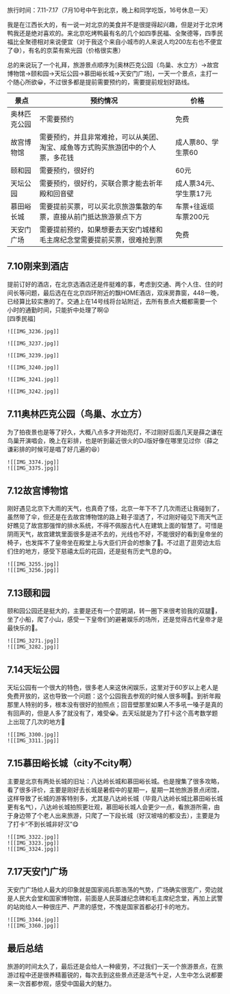 旅行时间：7.11-7.17（7月10号中午到北京，晚上和同学吃饭，16号休息一天）  
	  
 我是在江西长大的，有一说一对北京的美食并不是很提得起兴趣，但是对于北京烤鸭我还是绝对喜欢的。来北京吃烤鸭最有名的几个如四季民福、全聚德等，四季民福比全聚德相对来说便宜（对于我这个来自小城市的人来说人均200左右也不便宜了😅），有名的京菜有紫光园（价格很实惠）  
	  
总的来说玩了一个礼拜，旅游景点顺序为[奥林匹克公园（鸟巢、水立方）->故宫博物馆->颐和园->天坛公园->慕田峪长城->天安门广场]，一天一个景点，主打一个随心所欲😀，不过很多都是提前需要预约的，需要提前规划好路线。  

景点|预约情况|价格|
---|---|---|
奥林匹克公园|不需要预约|免费|
故宫博物馆|需要预约，并且非常难抢，可以从美团、淘宝、咸鱼等方式购买旅游团中的个人票，多花钱|成人票80、学生票60|
颐和园|需要预约，很好约|60元|
天坛公园|需要预约，很好约，买联合票才能去祈年殿和回音壁|成人票34元、学生票17元|
慕田峪长城|需要提前买票，可以买北京旅游集散的车票，直接从前门抵达旅游景点下方|车票+往返缆车票200元|
天安门广场|需要提前预约，如果想要去天安门城楼和毛主席纪念堂需要提前买票，很难抢到票|免费|
## 7.10刚来到酒店
提前订好的酒店，在北京选酒店还是件挺难的事，考虑到交通、两个人住、住的时间长等问题，最后选在在北京四环附近的飘HOME酒店，双床房靠窗，448一晚，已经算比较实惠的了。交通上在14号线将台站附近，去所有景点大概都需要一个小时的通勤时间，只能折中处理了啊😜  
[四季民福]

```image-layout-masonry-2
![[IMG_3236.jpg]]

![[IMG_3237.jpg]]

![[IMG_3239.jpg]]

![[IMG_3240.jpg]]

![[IMG_3241.jpg]]

![[IMG_3242.jpg]]
```

## 7.11奥林匹克公园（鸟巢、水立方）
为了拍夜景也是等了好久，大概八点多才开始亮灯，不过刚好后面几天是薛之谦在鸟巢开演唱会，晚上在彩排，也是听到最近很火的DJ版好像在哪里见过你（薛之谦彩排的时候可是唱了好几遍的😆）
```image-layout-a
![[IMG_3374.jpg]]
![[IMG_3375.jpg]]
```
## 7.12故宫博物馆
刚好遇见北京下大雨的天气，也真奇了怪，北京一年下不了几次雨还让我碰到了，虽然带了伞，但还是在去故宫博物馆的路上鞋子湿透了，不过刚好碰见下雨天气正好瞧见了故宫那强悍的排水系统，不得不佩服古代人在建筑上面的智慧了。可惜是阴雨天气，故宫建筑里面很多是进不去的，光线也不好，不能很好的看到皇帝坐的椅子，也发挥不了皇帝坐在殿堂上与大臣们开会的想象了🤔。不过逛了逛旁边太后们住的地方，感受下慈禧太后的花园，还是挺有历史气息的😋。
```image-layout-a
![[IMG_3255.jpg]]
![[IMG_3256.jpg]]
```
## 7.13颐和园
颐和园公园还是挺大的，主要是还有一个昆明湖，转一圈下来很考验我的双腿🦵，坐了小船，爬了小山，感受一下皇帝们的避暑娱乐的场所，还是觉得古代皇帝才是最快乐的🤣。
```image-layout-a
![[IMG_3271.jpg]]
![[IMG_3282.jpg]]
```
## 7.14天坛公园
天坛公园有一个很大的特色，很多老人来这休闲娱乐，这里对于60岁以上老人是免费开放的，这也导致一个问题：这个公园我去参观的时候人很多啊🥵。到祈年殿那里人特别的多，根本没有很好的拍照点；回音壁那里如果人不多吼一嗓子是真的有回声的，但是人多了就没有了，难受😭。去天坛就是为了打卡这个高考数学题上出现了几次的地方🤣
```image-layout-a
![[IMG_3300.jpg]]
![[IMG_3311.jpg]]
```
## 7.15慕田峪长城（city不city啊）
主要是北京有两处长城的旧址：八达岭长城和慕田峪长城。也是搜集了很多攻略，看了很多评价，主要是刚好去长城是暑假中的星期一，星期一其他旅游景点闭馆，这样导致了长城的游客特别多，尤其是八达岭长城（毕竟八达岭长城比慕田峪长城更有名气），八达岭长城拍照更壮观，慕田峪长城人会更少一点，看旅游所需，由于身边带了个老人出来旅游，只爬了一下段长城（好汉坡啥的都没去），主要是为了打卡“不到长城非好汉”😋
```image-layout-h
![[IMG_3322.jpg]]
![[IMG_3323.jpg]]
![[IMG_3324.jpg]]
```
## 7.17天安门广场
天安门广场给人最大的印象就是国家阅兵那浩荡的气势，广场确实很宽广，旁边就是人民大会堂和国家博物馆，前面是人民英雄纪念碑和毛主席纪念堂，再加上武警的站岗给人一种很庄严、严肃的感觉，不愧是国家首都必打卡的地方。
```image-layout-a
![[IMG_3344.jpg]]
![[IMG_3360.jpg]]
```
## 最后总结
旅游的时间太久了，最后还是会给人一种疲劳，不过我们一天一个旅游景点，在旅游过程中还是很养精蓄锐的，每次去到这些景点还是活气十足，人生中怎么说都要来一次首都参观，感受中国最大的魅力。